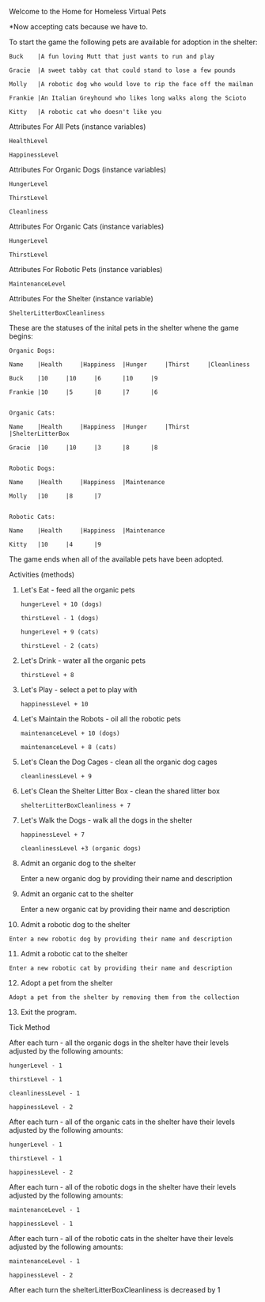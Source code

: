 Welcome to the Home for Homeless Virtual Pets

*Now accepting cats because we have to.

To start the game the following pets are available for adoption in the shelter:

	Buck	|A fun loving Mutt that just wants to run and play

	Gracie	|A sweet tabby cat that could stand to lose a few pounds

	Molly	|A robotic dog who would love to rip the face off the mailman

	Frankie	|An Italian Greyhound who likes long walks along the Scioto

	Kitty	|A robotic cat who doesn't like you


Attributes For All Pets (instance variables)

	HealthLevel

	HappinessLevel

Attributes For Organic Dogs (instance variables)

	HungerLevel

	ThirstLevel

	Cleanliness

Attributes For Organic Cats (instance variables)

	HungerLevel

	ThirstLevel

Attributes For Robotic Pets (instance variables)

	MaintenanceLevel

Attributes For the Shelter (instance variable)
	
	ShelterLitterBoxCleanliness

These are the statuses of the inital pets in the shelter whene the game begins:


	Organic Dogs:

	Name 	|Health 	|Happiness 	|Hunger 	|Thirst 	|Cleanliness

	Buck	|10		|10		|6		|10		|9

	Frankie |10		|5		|8		|7		|6


	Organic Cats:

	Name 	|Health 	|Happiness 	|Hunger 	|Thirst 	|ShelterLitterBox

	Gracie	|10		|10		|3		|8		|8


	Robotic Dogs:

	Name 	|Health 	|Happiness 	|Maintenance

	Molly	|10		|8		|7


	Robotic Cats:

	Name 	|Health 	|Happiness 	|Maintenance

	Kitty	|10		|4		|9


The game ends when all of the available pets have been adopted.

Activities (methods)

1.  Let's Eat - feed all the organic pets

		hungerLevel + 10 (dogs)

		thirstLevel - 1 (dogs)

		hungerLevel + 9 (cats)

		thirstLevel - 2 (cats)


2.  Let's Drink - water all the organic pets

		thirstLevel + 8


3.  Let's Play - select a pet to play with

		happinessLevel + 10

4.  Let's Maintain the Robots - oil all the robotic pets

		maintenanceLevel + 10 (dogs)

		maintenanceLevel + 8 (cats)

5.  Let's Clean the Dog Cages - clean all the organic dog cages

		cleanlinessLevel + 9

6.  Let's Clean the Shelter Litter Box - clean the shared litter box

		shelterLitterBoxCleanliness + 7

7.  Let's Walk the Dogs - walk all the dogs in the shelter

		happinessLevel + 7

		cleanlinessLevel +3 (organic dogs)		

8.  Admit an organic dog to the shelter

	Enter a new organic dog by providing their name and description


9.  Admit an organic cat to the shelter
	
	Enter a new organic cat by providing their name and description


10.  Admit a robotic dog to the shelter

	Enter a new robotic dog by providing their name and description


11.  Admit a robotic cat to the shelter

	Enter a new robotic cat by providing their name and description


12.  Adopt a pet from the shelter

	Adopt a pet from the shelter by removing them from the collection


13.  Exit the program.

Tick Method

After each turn - all the organic dogs in the shelter have their levels adjusted by the following amounts:

	hungerLevel - 1

	thirstLevel - 1

	cleanlinessLevel - 1

	happinessLevel - 2

After each turn - all of the organic cats in the shelter have their levels adjusted by the following amounts:

	hungerLevel - 1

	thirstLevel - 1

	happinessLevel - 2

After each turn - all of the robotic dogs in the shelter have their levels adjusted by the following amounts:

	maintenanceLevel - 1

	happinessLevel - 1

After each turn - all of the robotic cats in the shelter have their levels adjusted by the following amounts:

	maintenanceLevel - 1

	happinessLevel - 2

After each turn the shelterLitterBoxCleanliness is decreased by 1










